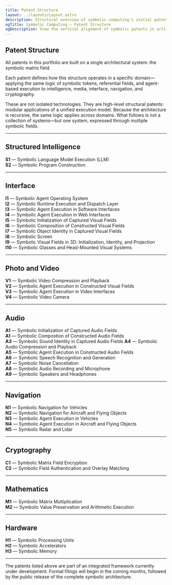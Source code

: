 ```yaml
---
title: Patent Structure
layout: ../layouts/Layout.astro
description: Structural overview of symbolic computing's initial patent architecture, spanning AI, video, and audio.
ogTitle: Symbolic Computing — Patent Structure
ogDescription: View the vertical alignment of symbolic patents in artificial intelligence, video, and audio.
---
```


## Patent Structure

All patents in this portfolio are built on a single architectural system: the symbolic matrix field.

Each patent defines how this structure operates in a specific domain—applying the same logic of symbolic tokens, referential fields, and agent-based execution to intelligence, media, interface, navigation, and cryptography.

These are not isolated technologies. They are high-level structural patents: modular applications of a unified execution model. Because the architecture is recursive, the same logic applies across domains. What follows is not a collection of systems—but one system, expressed through multiple symbolic fields.

---

## Structured Intelligence

**S1** — Symbolic Language Model Execution (LLM)  
**S2** — Symbolic Program Construction  

---

## Interface

**I1** — Symbolic Agent Operating System  
**I2** — Symbolic Runtime Execution and Dispatch Layer  
**I3** — Symbolic Agent Execution in Software Interfaces  
**I4** — Symbolic Agent Execution in Web Interfaces  
**I5** — Symbolic Initialization of Captured Visual Fields    
**I6** — Symbolic Composition of Constructed Visual Fields   
**I7** — Symbolic Object Identity in Captured Visual Fields    
**I8** — Symbolic Screen   
**I9** — Symbolic Visual Fields in 3D: Initialization, Identity, and Projection     
**I10** — Symbolic Glasses and Head-Mounted Visual Systems    

---

## Photo and Video
**V1** — Symbolic Video Compression and Playback  
**V2** — Symbolic Agent Execution in Constructed Visual Fields  
**V3** — Symbolic Agent Execution in Video Interfaces  
**V4** — Symbolic Video Camera

---

## Audio

**A1** — Symbolic Initialization of Captured Audio Fields  
**A1** — Symbolic Compostion of Constructed Audio Fields  
**A3** — Symbolic Sound Identity in Captured Audio Fields 
**A4** — Symbolic Audio Compression and Playback  
**A5** — Symbolic Agent Execution in Constructed Audio Fields  
**A6** — Symbolic Speech Recognition and Generation  
**A7** — Symbolic Noise Cancellation  
**A8** — Symbolic Audio Recording and Microphone  
**A9** — Symbolic Speakers and Headphones

---

## Navigation

**N1** — Symbolic Navigation for Vehicles  
**N2** — Symbolic Navigation for Aircraft and Flying Objects  
**N3** — Symbolic Agent Execution in Vehicles  
**N4** — Symbolic Agent Execution in Aircraft and Flying Objects  
**N5** — Symbolic Radar and Lidar

---

## Cryptography

**C1** — Symbolic Matrix Field Encryption  
**C2** — Symbolic Field Authentication and Overlay Matching 

---

## Mathematics

**M1** — Symbolic Matrix Multiplication  
**M2** — Symbolic Value Preservation and Arithmetic Execution

---

## Hardware

**H1** — Symbolic Processing Units  
**H2** — Symbolic Accelerators  
**H3** — Symbolic Memory

---

The patents listed above are part of an integrated framework currently under development. Formal filings will begin in the coming months, followed by the public release of the complete symbolic architecture.
